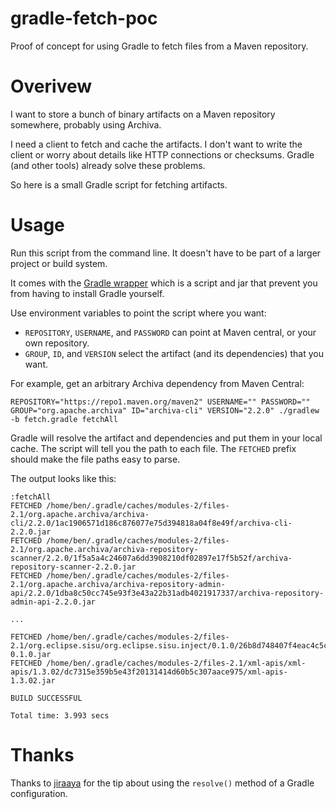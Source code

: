 # gradle-fetch-poc
Proof of concept for using Gradle to fetch files from a Maven repository.

# Overivew
I want to store a bunch of binary artifacts on a Maven repository somewhere, probably using Archiva.

I need a client to fetch and cache the artifacts.  I don't want to write the client or worry about details like HTTP connections or checksums.  Gradle (and other tools) already solve these problems.

So here is a small Gradle script for fetching artifacts.

# Usage
Run this script from the command line.  It doesn't have to be part of a larger project or build system.

It comes with the [Gradle wrapper](https://docs.gradle.org/current/userguide/gradle_wrapper.html) which is a script and jar that prevent you from having to install Gradle yourself.

Use environment variables to point the script where you want:
  * `REPOSITORY`, `USERNAME`, and `PASSWORD` can point at Maven central, or your own repository.
  * `GROUP`, `ID`, and `VERSION` select the artifact (and its dependencies) that you want. 

For example, get an arbitrary Archiva dependency from Maven Central:
```
REPOSITORY="https://repo1.maven.org/maven2" USERNAME="" PASSWORD="" GROUP="org.apache.archiva" ID="archiva-cli" VERSION="2.2.0" ./gradlew -b fetch.gradle fetchAll
```

Gradle will resolve the artifact and dependencies and put them in your local cache.  The script will tell you the path to each file.  The `FETCHED` prefix should make the file paths easy to parse.

The output looks like this:
```
:fetchAll
FETCHED /home/ben/.gradle/caches/modules-2/files-2.1/org.apache.archiva/archiva-cli/2.2.0/1ac1906571d186c876077e75d394818a04f8e49f/archiva-cli-2.2.0.jar
FETCHED /home/ben/.gradle/caches/modules-2/files-2.1/org.apache.archiva/archiva-repository-scanner/2.2.0/1f5a5a4c24607a6dd3908210df02897e17f5b52f/archiva-repository-scanner-2.2.0.jar
FETCHED /home/ben/.gradle/caches/modules-2/files-2.1/org.apache.archiva/archiva-repository-admin-api/2.2.0/1dba8c50cc745e93f3e43a22b31adb4021917337/archiva-repository-admin-api-2.2.0.jar

...

FETCHED /home/ben/.gradle/caches/modules-2/files-2.1/org.eclipse.sisu/org.eclipse.sisu.inject/0.1.0/26b8d748407f4eac4c5cee33836afd8d5c5286d5/org.eclipse.sisu.inject-0.1.0.jar
FETCHED /home/ben/.gradle/caches/modules-2/files-2.1/xml-apis/xml-apis/1.3.02/dc7315e359b5e43f20131414d60b5c307aace975/xml-apis-1.3.02.jar

BUILD SUCCESSFUL

Total time: 3.993 secs
```

# Thanks
Thanks to [jiraaya](https://jiraaya.wordpress.com/2014/06/05/download-non-jar-dependency-in-gradle/) for the tip about using the `resolve()` method of a Gradle configuration.
